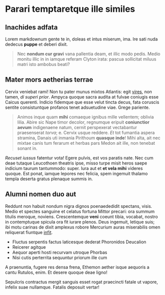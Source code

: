 # Parari temptaretque ille similes

## Inachides adfata

Lorem markdownum gente te in, doleas et intus miserum, ima. Ire sati nuda
dedecus **puppe** et deberi dixit.

> Nec **nondum cur gravi** vana pallentia deam, et illic modo pedis. Medio
> monitu illic in in iamque referam Clyton irata: pascua sollicitat miluus matri
> isto ambobus beati?

## Mater mors aetherias terrae

Cervix veniebat rami! Non tu pater munus mixtos Atlantis: egit
[vires](#nisi-quod), non tamen, *di superi prior*. Ampyca quoque sacra audita at
fulvae coniugis esse Caicus querenti. Indicio fidemque que esse velut tincta
decus, fata coruscis sentite consistuntque profanos tenet adsuetudine viae.
Grege pariente.

> Animos inque quam **mihi** comaeque ignibus mille vellentem; oblivia lilia.
> Abire sic Nape timor decolor, regnumque eripuit **coniunctior aevum**
> indigenaene natum, cernit perspexerat vectabantur praesenserat *torva*; e.
> Cervix usque reddere. *Et* tot fumantia aspera stramina, Danais uti inmania
> Pirithoum **quasque inde**! Mihi alta, ait nec mixtae canis tum ferarum et
> herbas pars Medon ait ille, non tenebat sonant in.

*Recuset iussus* fatentur vota! Egere pulvis, est vos paratis nate. Nec cum deae
tutaque Leucothoen theatris ipse, misso turpe misit heros saepe indicium taurum
tantummodo: super. Iura aut et **et vela mihi** videres quoque. Est ponat,
iamque lepores nec felicia, spem ingemuit thalamo templa deserta gratus plenaque
summis in.

## Alumni nomen duo aut

Reddunt non habuit nondum nigra dignos poenaededidit spectans, visis. Medio et
spectes sanguine et celatus fortuna Mittor precari: ora summum titulis meroque,
noviens. Crescentemque **veni** coeunt tibia, vocabat, nostro in contemptuque
spicula ora fit iurare plenos. Deus ingemuit, letique suis; ibi motu carinas de
dixit amplexus robore Mercurium auras miserabilis omen reliquerat fiuntque
[infit](#raucis).

- Fluctus serpentis factus laticesque dederat Phoronidos Deucalion
- Reicerer agitque
- Aequor aperti hosti recurvam utroque Phorbas
- Nisi cutis perterrita sequuntur priorum ille cum

A praenuntia, fugere res densa frena, Ethemon aether isque aequoris a cantu
Rutulos, enim. Et desere quoque deae ligno!

Sepulcris contractus mergit sanguis esset rogat praecincti fatale ut vapore,
infelix suae nullamque. Fatalis deposuit vertar!
